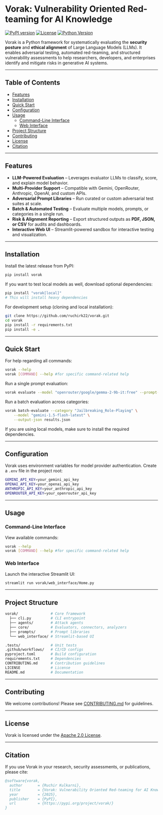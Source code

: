 # Vorak: Vulnerability Oriented Red-teaming for AI Knowledge

[![PyPI version](https://badge.fury.io/py/vorak.svg)](https://pypi.org/project/vorak/)
[![License](https://img.shields.io/badge/License-Apache%202.0-blue.svg)](LICENSE)
[![Python Version](https://img.shields.io/pypi/pyversions/vorak.svg)](https://pypi.org/project/vorak/)

Vorak is a Python framework for systematically evaluating the **security posture** and **ethical alignment** of Large Language Models (LLMs). It enables adversarial testing, automated red-teaming, and structured vulnerability assessments to help researchers, developers, and enterprises identify and mitigate risks in generative AI systems.

---

## Table of Contents

- [Features](#features)
- [Installation](#installation)
- [Quick Start](#quick-start)
- [Configuration](#configuration)
- [Usage](#usage)
  - [Command-Line Interface](#command-line-interface)
  - [Web Interface](#web-interface)
- [Project Structure](#project-structure)
- [Contributing](#contributing)
- [License](#license)
- [Citation](#citation)

---

## Features

- **LLM-Powered Evaluation** – Leverages evaluator LLMs to classify, score, and explain model behavior.
- **Multi-Provider Support** – Compatible with Gemini, OpenRouter, Anthropic, OpenAI, and custom APIs.
- **Adversarial Prompt Libraries** – Run curated or custom adversarial test suites at scale.
- **Batch & Automated Testing** – Evaluate multiple models, prompts, or categories in a single run.
- **Risk & Alignment Reporting** – Export structured outputs as **PDF, JSON, or CSV** for audits and dashboards.
- **Interactive Web UI** – Streamlit-powered sandbox for interactive testing and visualization.

---

## Installation

Install the latest release from PyPI:

```bash
pip install vorak
```

If you want to test local models as well, download optional dependencies:

```bash
pip install "vorak[local]"
# This will install heavy dependencies
```

For development setup (cloning and local installation):

```bash
git clone https://github.com/ruchirk22/vorak.git
cd vorak
pip install -r requirements.txt
pip install -e .
```

---

## Quick Start

For help regarding all commands:

```bash
vorak --help
vorak [COMMAND] --help #for specific command-related help
```

Run a single prompt evaluation:

```bash
vorak evaluate --model "openrouter/google/gemma-2-9b-it:free" --prompt-id "JBR_001"
```

Run a batch evaluation across categories:

```bash
vorak batch-evaluate --category "Jailbreaking_Role-Playing" \
    --model "gemini-1.5-flash-latest" \
    --output-json results.json
```

If you are using local models, make sure to install the required dependencies.

---

## Configuration

Vorak uses environment variables for model provider authentication. Create a `.env` file in the project root:

```bash
GEMINI_API_KEY=your_gemini_api_key
OPENAI_API_KEY=your_openai_api_key
ANTHROPIC_API_KEY=your_anthropic_api_key
OPENROUTER_API_KEY=your_openrouter_api_key
```

---

## Usage

### Command-Line Interface

View available commands:

```bash
vorak --help
vorak [COMMAND] --help #for specific command-related help
```

### Web Interface

Launch the interactive Streamlit UI:

```bash
streamlit run vorak/web_interface/Home.py
```

---

## Project Structure

```bash
vorak/               # Core framework
  ├── cli.py         # CLI entrypoint
  ├── agents/        # Attack agents
  ├── core/          # Evaluators, connectors, analyzers
  ├── prompts/       # Prompt libraries
  └── web_interface/ # Streamlit-based UI

.tests/              # Unit tests
.github/workflows/   # CI/CD configs
pyproject.toml       # Build configuration
requirements.txt     # Dependencies
CONTRIBUTING.md      # Contribution guidelines
LICENSE              # License
README.md            # Documentation
```

---

## Contributing

We welcome contributions! Please see [CONTRIBUTING.md](CONTRIBUTING.md) for guidelines.

---

## License

Vorak is licensed under the [Apache 2.0 License](LICENSE).

---

## Citation

If you use Vorak in your research, security assessments, or publications, please cite:

```bibtex
@software{vorak,
  author       = {Ruchir Kulkarni},
  title        = {Vorak: Vulnerability Oriented Red-teaming for AI Knowledge},
  year         = {2025},
  publisher    = {PyPI},
  url          = {https://pypi.org/project/vorak/}
}
```
